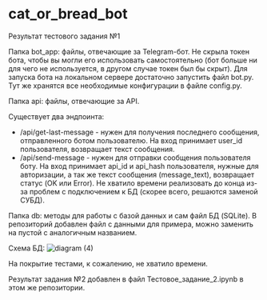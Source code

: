 # cat_or_bread_bot

Результат тестового задания №1

Папка bot_app: файлы, отвечающие за Telegram-бот. Не скрыла токен бота, чтобы вы могли его использовать самостоятельно (бот больше ни для чего не используется, в другом случае токен был бы скрыт). Для запуска бота на локальном сервере достаточно запустить файл bot.py. Тут же хранятся все необходимые конфигурации в файле config.py.

Папка api: файлы, отвечающие за API. 

Существует два эндпоинта:

- /api/get-last-message - нужен для получения последнего сообщения, отправленного ботом пользователю. На вход принимает user_id пользователя, возвращает текст сообщения.
- /api/send-message - нужен для отправки сообщения пользователя боту. На вход принимает api_id и api_hash пользователя, нужные для авторизации, а так же текст сообщения (message_text), возвращает статус (OK или Error). Не хватило времени реализовать до конца из-за проблем с подключением к БД (скорее всего, решаются заменой СУБД).

Папка db: методы для работы с базой данных и сам файл БД (SQLite). В репозиторий добавлен файл с данными для примера, можно заменить на пустой с аналогичным названием.

Схема БД:
![diagram (4)](https://user-images.githubusercontent.com/47586933/183430454-52186baa-ed51-46c8-812d-4fc07b39aaf0.png)

На покрытие тестами, к сожалению, не хватило времени.

Результат задания №2 добавлен в файл Тестовое_задание_2.ipynb в этом же репозитории.
